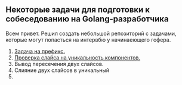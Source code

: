 ## Некоторые задачи для подготовки к собеседованию на Golang-разработчика

Всем привет. Решил создать небольшой репозиторий с задачами, которые могут попасться на интервбю у начинаеющего гофера.

1. [Задача на префикс.](https://github.com/Sparkmoons/go_ez_tasks/blob/main/readme/PREFIX.md)
2. [Проверка слайса на уникальность компонентов.](https://github.com/Sparkmoons/go_ez_tasks/blob/main/readme/UNIQUE.md)
3. Вывод пересечения двух слайсов.
4. Слияние двух слайсов в уникальный
5. 
